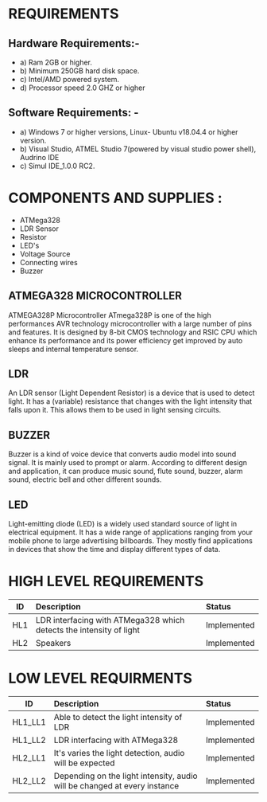 # REQUIREMENTS
## Hardware Requirements:-
* a) Ram 2GB or higher.
* b) Minimum 250GB hard disk space.
* c) Intel/AMD powered system.
* d) Processor speed 2.0 GHZ or higher

## Software Requirements: -
* a) Windows 7 or higher versions, Linux- Ubuntu v18.04.4 or higher version.
* b) Visual Studio, ATMEL Studio 7(powered by visual studio power shell), Audrino IDE
* c) Simul IDE_1.0.0 RC2.

# COMPONENTS AND SUPPLIES :
* ATMega328
* LDR Sensor
* Resistor
* LED's
* Voltage Source
* Connecting wires
* Buzzer

## ATMEGA328 MICROCONTROLLER
ATMEGA328P Microcontroller ATmega328P is one of the high performances AVR technology microcontroller with a large number of pins and features. It is designed by 8-bit CMOS technology and RSIC CPU which enhance its performance and its power efficiency get improved by auto sleeps and internal temperature sensor.
## LDR 
An LDR sensor (Light Dependent Resistor) is a device that is used to detect light. It has a (variable) resistance that changes with the light intensity that falls upon it. This allows them to be used in light sensing circuits.
## BUZZER
Buzzer is a kind of voice device that converts audio model into sound signal. It is mainly used to prompt or alarm. According to different design and application, it can produce music sound, flute sound, buzzer, alarm sound, electric bell and other different sounds.
## LED
Light-emitting diode (LED) is a widely used standard source of light in electrical equipment. It has a wide range of applications ranging from your mobile phone to large advertising billboards. They mostly find applications in devices that show the time and display different types of data.

# HIGH LEVEL REQUIREMENTS
| ID | Description | Status |
| ---|:------------|:-------|
| HL1 | LDR interfacing with ATMega328 which detects the intensity of light | Implemented |
| HL2 | Speakers | Implemented |

# LOW LEVEL REQUIRMENTS
| ID | Description | Status |
| ---|:------------|:-------|
| HL1_LL1 | Able to detect the light intensity of LDR | Implemented |
| HL1_LL2 | LDR interfacing with ATMega328 | Implemented |
| HL2_LL1 | It's varies the light detection, audio will be expected | Implemented |
| HL2_LL2 | Depending on the light intensity, audio will be changed at every instance | Implemented |
